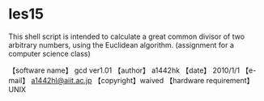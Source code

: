 les15
=====
This shell script is intended to calculate a great common divisor of two arbitrary numbers, using the Euclidean algorithm.
(assignment for a computer science class)

【software name】	gcd ver1.01
【author】 a1442hk
【date】 2010/1/1
【e-mail】 a1442hl@aiit.ac.jp
【copyright】waived
【hardware requirement】 UNIX
